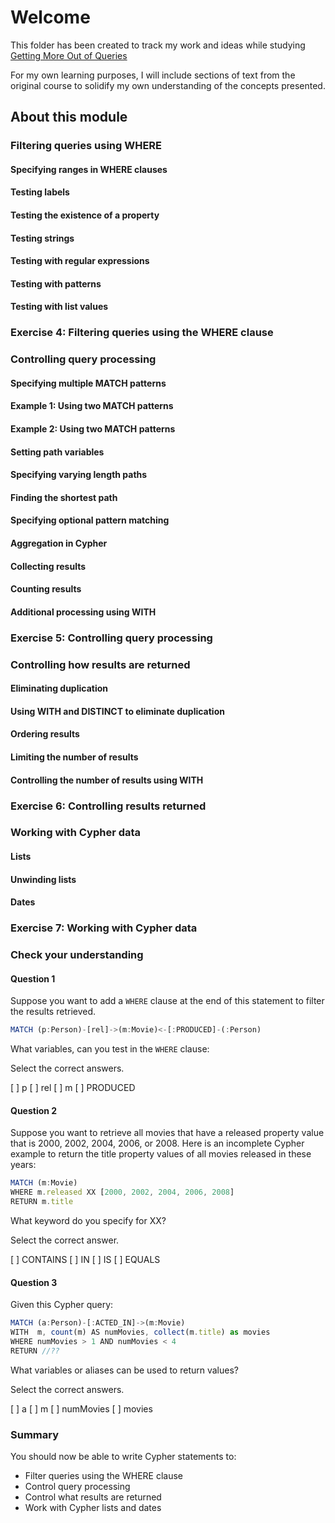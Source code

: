 # Welcome

This folder has been created to track my work and ideas while studying [Getting More Out of Queries](https://neo4j.com/graphacademy/online-training/introduction-to-neo4j/part-5/)

For my own learning purposes, I will include sections of text from the original course to solidify my own understanding of the concepts presented.

## About this module

### Filtering queries using WHERE
#### Specifying ranges in WHERE clauses
#### Testing labels
#### Testing the existence of a property
#### Testing strings
#### Testing with regular expressions
#### Testing with patterns
#### Testing with list values

### Exercise 4: Filtering queries using the WHERE clause

### Controlling query processing
#### Specifying multiple MATCH patterns
#### Example 1: Using two MATCH patterns
#### Example 2: Using two MATCH patterns
#### Setting path variables
#### Specifying varying length paths
#### Finding the shortest path
#### Specifying optional pattern matching
#### Aggregation in Cypher
#### Collecting results
#### Counting results
#### Additional processing using WITH

### Exercise 5: Controlling query processing

### Controlling how results are returned
#### Eliminating duplication
#### Using WITH and DISTINCT to eliminate duplication
#### Ordering results
#### Limiting the number of results
#### Controlling the number of results using WITH

### Exercise 6: Controlling results returned

### Working with Cypher data
#### Lists
#### Unwinding lists
#### Dates

### Exercise 7: Working with Cypher data

### Check your understanding

#### Question 1

Suppose you want to add a `WHERE` clause at the end of this statement to filter the results retrieved.

```javascript
MATCH (p:Person)-[rel]->(m:Movie)<-[:PRODUCED]-(:Person)
```

What variables, can you test in the `WHERE` clause:

Select the correct answers.

[ ] p
[ ] rel
[ ] m
[ ] PRODUCED

#### Question 2

Suppose you want to retrieve all movies that have a released property value that is 2000, 2002, 2004, 2006, or 2008. Here is an incomplete Cypher example to return the title property values of all movies released in these years:

```javascript
MATCH (m:Movie)
WHERE m.released XX [2000, 2002, 2004, 2006, 2008]
RETURN m.title
```

What keyword do you specify for XX?

Select the correct answer.

[ ] CONTAINS
[ ] IN
[ ] IS
[ ] EQUALS

#### Question 3

Given this Cypher query:

```javascript
MATCH (a:Person)-[:ACTED_IN]->(m:Movie)
WITH  m, count(m) AS numMovies, collect(m.title) as movies
WHERE numMovies > 1 AND numMovies < 4
RETURN //??
```

What variables or aliases can be used to return values?

Select the correct answers.

[ ] a
[ ] m
[ ] numMovies
[ ] movies

### Summary

You should now be able to write Cypher statements to:

+ Filter queries using the WHERE clause
+ Control query processing
+ Control what results are returned
+ Work with Cypher lists and dates
